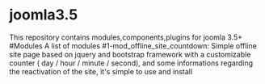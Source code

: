 # joomla3.5
This repository contains modules,components,plugins for joomla 3.5+ 
#Modules
A list of modules 
#1-mod_offline_site_countdown:
Simple offline site page based on jquery and bootstrap framework  with a customizable counter ( day / hour / minute / second), and some informations regarding the reactivation of the site, it's simple to use and install


